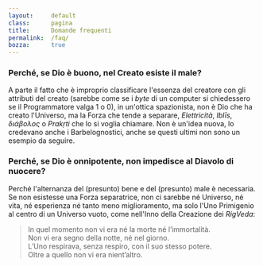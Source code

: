 ```yaml
---
layout:     default
class:      pagina
title:      Domande frequenti
permalink:  /faq/
bozza:      true
---
```



### Perché, se Dio è buono, nel Creato esiste il male?
A parte il fatto che è improprio classificare l'essenza del creatore con gli
attributi del creato (sarebbe come se i *byte* di un computer si chiedessero
se il Programmatore valga 1 o 0), in un'ottica spazionista, non è Dio che ha
creato l'Universo, ma la Forza che tende a separare,
*Elettricità*, *Iblīs*, *διάβολος* o *Prakṛti* che lo si voglia chiamare.
Non è un'idea nuova, lo credevano anche i Barbelognostici, anche se questi
ultimi non sono un esempio da seguire.

### Perché, se Dio è onnipotente, non impedisce al Diavolo di nuocere?
Perché l'alternanza del (presunto) bene e del (presunto) male è necessaria.
Se non esistesse una Forza separatrice, non ci sarebbe né Universo,
né vita, né esperienza né tanto meno miglioramento, ma solo l'Uno
Primigenio al centro di un Universo vuoto, come nell'Inno della Creazione dei *RigVeda*:

<blockquote>
    In quel momento non vi era n&eacute; la morte n&eacute; l&#8217;immortalit&agrave;.<br />
    Non vi era segno della notte, n&eacute; nel giorno.<br />
    L&#8217;Uno respirava, senza respiro, con il suo stesso potere.<br />
    Oltre a quello non vi era nient&#8217;altro.<br />
</blockquote>

<!--
@todo Completare

### Un cane, ha una natura-Buddha?


### Perché Nansen taglia in due il gatto?

<p><img style="float:left; margin: 0.5rem;height:300px" src="/assets/img/nansen-taglia-il-gatto.jpg"></p>
-->

